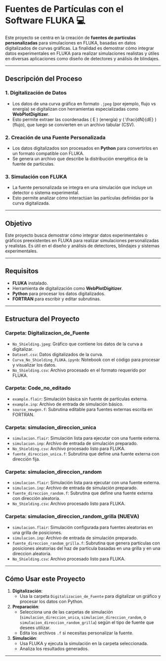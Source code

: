 # **Fuentes de Partículas con el Software FLUKA** 💻

Este proyecto se centra en la creación de **fuentes de partículas personalizadas** para simulaciones en FLUKA, basadas en datos digitalizados de curvas gráficas. La finalidad es demostrar cómo integrar datos experimentales en FLUKA para realizar simulaciones realistas y útiles en diversas aplicaciones como diseño de detectores y análisis de blindajes.

---

## **Descripción del Proceso**

### **1. Digitalización de Datos**
- Los datos de una curva gráfica en formato `.jpeg` (por ejemplo, flujo vs energía) se digitalizan con herramientas especializadas como **WebPlotDigitizer**.
- Esto permite extraer las coordenadas \( E \) (energía) y \( \frac{dN}{dE} \) (flujo), que luego se convierten en un archivo tabular (CSV).

### **2. Creación de una Fuente Personalizada**
- Los datos digitalizados son procesados en **Python** para convertirlos en un formato compatible con FLUKA.
- Se genera un archivo que describe la distribución energética de la fuente de partículas.

### **3. Simulación con FLUKA**
- La fuente personalizada se integra en una simulación que incluye un detector o sistema experimental.
- Esto permite analizar cómo interactúan las partículas definidas por la curva digitalizada.

---

## **Objetivo**
Este proyecto busca demostrar cómo integrar datos experimentales o gráficos preexistentes en FLUKA para realizar simulaciones personalizadas y realistas. Es útil en el diseño y análisis de detectores, blindajes y sistemas experimentales.

---

## **Requisitos**
- **FLUKA** instalado.
- Herramienta de digitalización como **WebPlotDigitizer**.
- **Python** para procesar los datos digitalizados.
- **FORTRAN** para escribir y editar subrutinas.

---

## **Estructura del Proyecto**

### **Carpeta: Digitalizacion_de_Fuente**
- `No_Shielding.jpeg`: Gráfico que contiene los datos de la curva a digitalizar.
- `Dataset.csv`: Datos digitalizados de la curva.
- `Curva_No_Shielding_FLUKA.ipynb`: Notebook con el código para procesar y visualizar los datos.
- `No_Shielding.csv`: Archivo procesado en el formato requerido por FLUKA.

### **Carpeta: Code_no_editado**
- `example.flair`: Simulación básica sin fuente de partículas externa.
- `example.inp`: Archivo de entrada de simulación básico.
- `source_newgen.f`: Subrutina editable para fuentes externas escrita en FORTRAN.

### **Carpeta: simulacion_direccion_unica**
- `simulacion.flair`: Simulación lista para ejecutar con una fuente externa.
- `simulacion.inp`: Archivo de entrada de simulación preparado.
- `No_Shielding.csv`: Archivo procesado listo para FLUKA.
- `fuente_direccion_unica.f`: Subrutina que define una fuente externa con dirección fija.


### **Carpeta: simulacion_direccion_random**
- `simulacion.flair`: Simulación lista para ejecutar con una fuente externa.
- `simulacion.inp`: Archivo de entrada de simulación preparado.
- `fuente_direccion_random.f`: Subrutina que define una fuente externa con dirección aleatoria.
- `No_Shielding.csv`: Archivo procesado listo para FLUKA.


### **Carpeta: simulacion_direccion_random_grilla** (NUEVA)
- `simulacion.flair`: Simulación configurada para fuentes aleatorias en una grilla de posiciones.
- `simulacion.inp`: Archivo de entrada de simulación preparado.
- `fuente_direccion_random_grilla.f`: Subrutina que genera partículas con posiciones aleatorias del haz de particula basadas en una grilla y en una direccion aleatoria.
- `No_Shielding.csv`: Archivo procesado listo para FLUKA.

---

## **Cómo Usar este Proyecto**

1. **Digitalización**:
   - Usa la carpeta `Digitalizacion_de_Fuente` para digitalizar un gráfico y procesar los datos con Python.
2. **Preparación**:
   - Selecciona una de las carpetas de simulación (`simulacion_direccion_unica`, `simulacion_direccion_random`, o `simulacion_direccion_random_grilla`) según el tipo de fuente que desees utilizar.
   - Edita los archivos `.f` si necesitas personalizar la fuente.
3. **Simulación**:
   - Usa FLUKA y ejecuta la simulación en la carpeta seleccionada.
   - Analiza los resultados generados.

---
